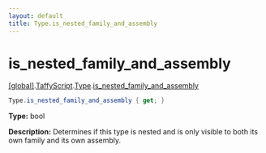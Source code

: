 ```yaml
---
layout: default
title: Type.is_nested_family_and_assembly
---
```


# is_nested_family_and_assembly

[\[global\]]({{site.baseurl}}/docs/).[TaffyScript]({{site.baseurl}}/docs/TaffyScript/).[Type]({{site.baseurl}}/docs/TaffyScript/Type/).[is_nested_family_and_assembly]({{site.baseurl}}/docs/TaffyScript/Type/is_nested_family_and_assembly/)

```cs
Type.is_nested_family_and_assembly { get; }
```

**Type:** bool

**Description:** Determines if this type is nested and is only visible to both its own family and its own assembly.
